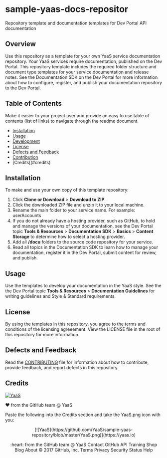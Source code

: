 # sample-yaas-docs-repositor

Repository template and documentation templates for Dev Portal API documentation

## Overview
Use this repository as a template for your own YaaS service documentation repository. Your YaaS services require documentation, published on the Dev Portal. This repository template includes the required folder structure and document type templates for your service documentation and release notes. See the Documentation SDK on the Dev Portal for more information about how to configure, register, and publish your documentation repository to the Dev Portal.

## Table of Contents

Make it easier to your project user and provide an easy to use table of contents (list of links) to navigate through the readme document.

* [Installation](#installation)
* [Usage](#usage)
* [Development](#development)
* [License](#license)
* [Defects and Feedback](#defects-and-feedback)
* [Contribution](#contribution)
* [Credits[(#credits)

## Installation
To make and use your own copy of this template repository: 
1. Click **Clone or Download** > **Download to ZIP**. 
2. Click the downloaded ZIP file and unzip it to your local machine. 
3. Rename the main folder to your service name. For example: userAccounts
4. If you do not already have a hosting provider, such as GitHub, to hold and manage the versions of your documentation, see the Dev Portal topic **Tools & Resources** > **Documentation SDK** > **Basics** > **Content Storage** to determine how to select a hosting provider.
5. Add all **/docu** folders to the source code repository for your service. 
6. Read all topics in the Documentation SDK to learn how to manage your documentation, register it in the Dev Portal, submit content for review, and publish.

## Usage 
Use the templates to develop your documentation in the YaaS style. See the the Dev Portal topic **Tools & Resources** > **Documentation Guidelines** for writing guidelines and Style & Standard requirements. 

## License
By using the templates in this repository, you agree to the terms and conditions of the licensing agreeement. View the LICENSE file in the root of this repository for more information.  

## Defects and Feedback

Read the [CONTRIBUTING](CONTRIBUTING.md) file for information about how to contribute, provide feedback, and report defects in this repository. 

## Credits

[![YaaS](YaaS.png)](https://yaas.io)

❤️ from the GitHub team @ YaaS

Paste the following into the Credits section and take the YaaS.png icon with you:

<p align="center">
[![YaaS](https://github.com/YaaS/sample-yaas-repository/blob/master/YaaS.png)](https://yaas.io)
<p align="center">
:heart: from the GitHub team @ YaaS
Contact GitHub API Training Shop Blog About
© 2017 GitHub, Inc. Terms Privacy Security Status Help
